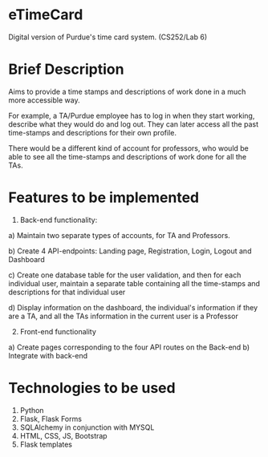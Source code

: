 # eTimeCard
Digital version of Purdue's time card system. (CS252/Lab 6)

# Brief Description
Aims to provide a time stamps and descriptions of work done in a much more accessible way.

For example, a TA/Purdue employee has to log in when they start working, describe what they would do and log out. They can later access all the past time-stamps
and descriptions for their own profile.

There would be a different kind of account for professors, who would be able to see all the time-stamps and descriptions of work done for all the TAs.

# Features to be implemented

1) Back-end functionality:

  a) Maintain two separate types of accounts, for TA and Professors.

  b) Create 4 API-endpoints: Landing page, Registration, Login, Logout and Dashboard

  c) Create one database table for the user validation, and then for each individual user, maintain a separate table containing all the time-stamps
     and descriptions for that individual user

  d) Display information on the dashboard, the individual's information if they are a TA, and all the TAs information in the current user is a Professor

2) Front-end functionality

  a) Create pages corresponding to the four API routes on the Back-end
  b) Integrate with back-end

# Technologies to be used

1) Python
2) Flask, Flask Forms
3) SQLAlchemy in conjunction with MYSQL
4) HTML, CSS, JS, Bootstrap
5) Flask templates
